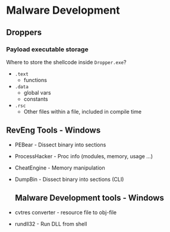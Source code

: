 # Malware Development

## Droppers

### Payload executable storage 

Where to store the shellcode inside `Dropper.exe`?
- `.text`
  - functions
- `.data`
  - global vars
  - constants
- `.rsc`
  - Other files within a file, included in compile time
    
## RevEng Tools - Windows

- PEBear - Dissect binary into sections
- ProcessHacker - Proc info (modules, memory, usage ...)
- CheatEngine - Memory manipulation
- DumpBin - Dissect binary into sections (CLI)

  ## Malware Development tools - Windows

- cvtres converter - resource file to obj-file
- rundll32 - Run DLL from shell

